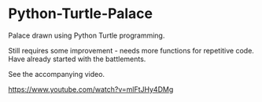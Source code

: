 # Python-Turtle-Palace
Palace drawn using Python Turtle programming.

Still requires some improvement - needs more functions for repetitive code.
Have already started with the battlements.

See the accompanying video.

https://www.youtube.com/watch?v=mlFtJHy4DMg
